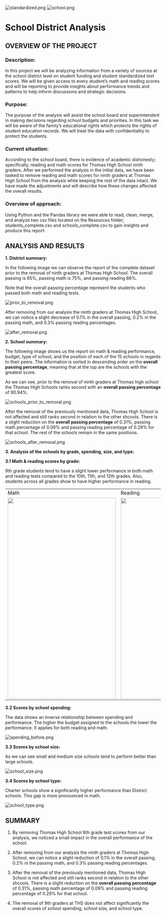 ![standardized.png](Resources/standardized.png)  ![school.png](Resources/school.png)  

# School District Analysis

## OVERVIEW OF THE PROJECT


### Description:

In this project we will be analyzing information from a variety of sources at the school district level on student funding and student standardized test scores.  We will be given access to every student’s math and reading scores and will be reporting to provide insights about performance trends and patterns to help inform discussions and strategic decisions.  

### Purpose:

The purpose of the analysis will assist the school board and superintendent in making decisions regarding school budgets and priorities.  In this task we will be aware of the family’s educational rights which protects the rights of student education records. We will treat the data with confidentiality to protect the students.

### Current situation:

According to the school board, there is evidence of academic dishonesty; specifically, reading and math scores for Thomas High School ninth graders. After we performed the analysis in the initial data, we have been tasked to remove reading and math scores for ninth graders at Thomas High School from the analysis while keeping the rest of the data intact.  We have made the adjustments and will describe how these changes affected the overall results.

### Overview of approach:

Using Python and the Pandas library we were able to read, clean, merge, and analyze two csv files located on the Resources folder; students_complete.csv and schools_complete.csv to gain insights and produce this report.



## ANALYSIS AND RESULTS


**1. District summary:**

In the following image we can observe the report of the complete dataset prior to the removal of ninth graders at Thomas High School.  The overall passing is 65%, passing math is 75%, and passing reading 86%.

Note that the overall passing percentage represent the students who passed both math and reading tests.

![prior_to_removal.png](Resources/prior_to_removal.png)

After removing from our analysis the ninth graders at Thomas High School, we can notice a slight decrease of 0.1% in the overall passing, 0.2% in the passing math, and 0.3% passing reading percentages.

![after_removal.png](Resources/after_removal.png)



**2. School summary:**

The following image shows us the report on math & reading performance, budget, type of school, and the position of each of the 15 schools in regards to their peers.  The information is sorted in descending order on the **overall passing percentage**, meaning that at the top are the schools with the greatest score. 

As we can see, prior to the removal of ninth graders at Thomas high school the Thomas High Schools ranks second with an **overall passing percentage** of 90.94%.


![schools_prior_to_removal.png](Resources/schools_prior_to_removal.png)


After the removal of the previously mentioned data, Thomas High School is not affected and still ranks second in relation to the other shcools.  There is a slight reduction on the **overall passing percentage** of 0.31%, passing math percentage of 0.09% and passing reading percentage of 0.29% for that school.  The rest of the schools remain in the same positions.

![schools_after_removal.png](Resources/schools_after_removal.png)


**3. Analysis of the schools by grade, spending, size, and type:**


**3.1 Math & reading scores by grade:**

9th grade students tend to have a slight lower performance in both math and reading tests compared to the 10th, 11th, and 12th grades. Also, students across all grades show to have higher performance in reading.

<table>
  <tr>
    <td>Math</td>
     <td>Reading</td>
  </tr>
  <tr>
    <td><img src="https://github.com/nativelasquez-austin/School_District_Analysis./blob/main/Resources/math_by_grade_before.png" width=350 height=650></td>
    <td><img src="https://github.com/nativelasquez-austin/School_District_Analysis./blob/main/Resources/grade_before_removal.png" width=350 height=650></td>
  </tr>
 </table>



**3.2 Scores by school spending:** 

The data shows an inverse relationship between spending and performance.  The higher the budget assigned to the schools the lower the performance. It applies for both reading and math.


![spending_before.png](Resources/spending_before.png)



**3.3 Scores by school size:** 

As we can see small and medium size schools tend to perform better than large schools.


![school_size.png](Resources/school_size.png)



**3.4 Scores by school type:**

Charter schools show a significantly higher performance than District schools.  This gap is more pronounced in math.

![school_type.png](Resources/school_type.png)


## SUMMARY

1. By removing Thomas High School 9th grade test scores from our analysis, we noticed a small impact in the overall performance of the school.

2. After removing from our analysis the ninth graders at Thomas High School, we can notice a slight reduction of 0.1% in the overall passing, 0.2% in the passing math, and 0.3% passing reading percentages.

3. After the removal of the previously mentioned data, Thomas High School is not affected and still ranks second in relation to the other shcools.  There is a slight reduction on the **overall passing percentage** of 0.31%, passing math percentage of 0.09% and passing reading percentage of 0.29% for that school.

4. The removal of 9th graders at THS does not affect significantly the overall scores of school spending, school size, and school type.

